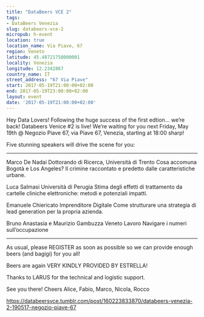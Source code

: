 ```yaml
---
title: "DataBeers VCE 2"
tags:
- DataBeers Venezia
slug: databeers-vce-2
micropub: h-event
location: true
location_name: Via Piave, 67
region: Veneto
latitude: 45.48721750000001
locality: Venezia
longitude: 12.2342867
country_name: IT
street_address: "67 Via Piave"
start: 2017-05-19T21:00:00+02:00
end: 2017-05-19T23:00:00+02:00
layout: event
date: '2017-05-19T21:00:00+02:00'
---
```

Hey Data Lovers! Following the huge success of the first edtion… we’re back! Databeers Venice #2 is live! We’re waiting for you next Friday, May 19th @ Negozio Piave 67, via Piave 67, Venezia, starting at 18:00 sharp!

Five stunning speakers will drive the scene for you:

---
Marco De Nadai
Dottorando di Ricerca, Università di Trento
Cosa accomuna Bogotà e Los Angeles? Il crimine raccontato e predetto dalle caratteristiche urbane.

Luca Salmasi
Università di Perugia
Stima degli effetti di trattamento da cartelle cliniche elettroniche: metodi e potenziali impatti.

Emanuele Chiericato
Imprenditore Digitale
Come strutturare una strategia di lead generation per la propria azienda.

Bruno Anastasia e Maurizio Gambuzza
Veneto Lavoro
Navigare i numeri sull’occupazione

---
As usual, please REGISTER as soon as possible so we can provide enough beers (and bagigi) for you all! 

Beers are again VERY KINDLY PROVIDED BY ESTRELLA!

Thanks to LARUS for the technical and logistic support.

See you there!
Cheers
Alice, Fabio, Marco, Nicola, Rocco

https://databeersvce.tumblr.com/post/160223833870/databeers-venezia-2-190517-negozio-piave-67